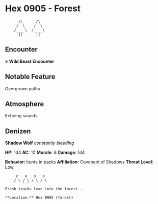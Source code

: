 # Hex 0905 - Forest
```
      /\      /\
     /  \    /  \
    /____\  /____\
      ||      ||
```

## Encounter

※ **Wild Beast Encounter**

## Notable Feature

Overgrown paths

## Atmosphere

Echoing sounds

## Denizen

**Shadow Wolf**
*constantly bleeding*

**HP:** 1d4 **AC:** 10 **Morale:** 6
**Damage:** 1d4

**Behavior:** hunts in packs
**Affiliation:** Covenant of Shadows
**Threat Level:** Low

```
     o   o   o   o
    / \ / \ / \ / \
        ```
Fresh tracks lead into the forest...

**Location:** Hex 0905 (forest)

